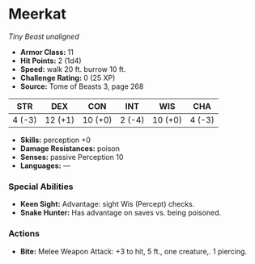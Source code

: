 # Meerkat

*Tiny* *Beast* *unaligned*

- **Armor Class:** 11
- **Hit Points:** 2 (1d4)
- **Speed:** walk 20 ft. burrow 10 ft.
- **Challenge Rating:** 0 (25 XP)
- **Source:** Tome of Beasts 3, page 268

| STR | DEX | CON | INT | WIS | CHA |
| --- | --- | --- | --- | --- | --- |
| 4 (-3) | 12 (+1) | 10 (+0) | 2 (-4) | 10 (+0) | 4 (-3) |

- **Skills:** perception +0
- **Damage Resistances:** poison
- **Senses:** passive Perception 10
- **Languages:** —

### Special Abilities

- **Keen Sight:** Advantage: sight Wis (Percept) checks.
- **Snake Hunter:** Has advantage on saves vs. being poisoned.

### Actions

- **Bite:** Melee Weapon Attack: +3 to hit, 5 ft., one creature,. 1 piercing.



